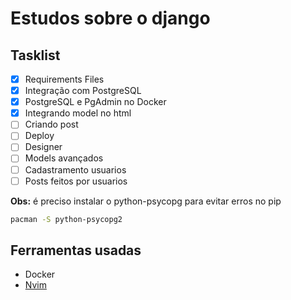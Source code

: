 # Estudos sobre o django

## Tasklist

  - [x] Requirements Files
  - [x] Integração com PostgreSQL
  - [x] PostgreSQL e PgAdmin no Docker
  - [x] Integrando model no html
  - [ ] Criando post
  - [ ] Deploy
  - [ ] Designer
  - [ ] Models avançados
  - [ ] Cadastramento usuarios
  - [ ] Posts feitos por usuarios
  
  __Obs:__ 
    é preciso instalar o python-psycopg para evitar erros no pip
  ```bash
pacman -S python-psycopg2
```

## Ferramentas usadas
  
  - Docker
  - [Nvim](https://github.com/caiolul/nvim.git)
